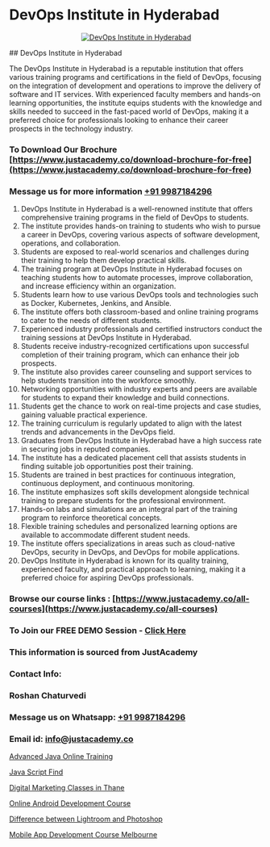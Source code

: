# DevOps Institute in Hyderabad

<p align="center">
  <a href="https://justacademy.co/program-detail/software-testing">
    <img src="https://justacademy.co/storage2/program_images/1704700438.webp" alt="DevOps Institute in Hyderabad">
  </a>
</p>
## DevOps Institute in Hyderabad

The DevOps Institute in Hyderabad is a reputable institution that offers various training programs and certifications in the field of DevOps, focusing on the integration of development and operations to improve the delivery of software and IT services. With experienced faculty members and hands-on learning opportunities, the institute equips students with the knowledge and skills needed to succeed in the fast-paced world of DevOps, making it a preferred choice for professionals looking to enhance their career prospects in the technology industry.
### To Download Our Brochure [https://www.justacademy.co/download-brochure-for-free](https://www.justacademy.co/download-brochure-for-free)
### Message us for more information [+91 9987184296](https://api.whatsapp.com/send?phone=919987184296)
1) DevOps Institute in Hyderabad is a well-renowned institute that offers comprehensive training programs in the field of DevOps to students.
2) The institute provides hands-on training to students who wish to pursue a career in DevOps, covering various aspects of software development, operations, and collaboration.
3) Students are exposed to real-world scenarios and challenges during their training to help them develop practical skills.
4) The training program at DevOps Institute in Hyderabad focuses on teaching students how to automate processes, improve collaboration, and increase efficiency within an organization.
5) Students learn how to use various DevOps tools and technologies such as Docker, Kubernetes, Jenkins, and Ansible.
6) The institute offers both classroom-based and online training programs to cater to the needs of different students.
7) Experienced industry professionals and certified instructors conduct the training sessions at DevOps Institute in Hyderabad.
8) Students receive industry-recognized certifications upon successful completion of their training program, which can enhance their job prospects.
9) The institute also provides career counseling and support services to help students transition into the workforce smoothly.
10) Networking opportunities with industry experts and peers are available for students to expand their knowledge and build connections.
11) Students get the chance to work on real-time projects and case studies, gaining valuable practical experience.
12) The training curriculum is regularly updated to align with the latest trends and advancements in the DevOps field.
13) Graduates from DevOps Institute in Hyderabad have a high success rate in securing jobs in reputed companies.
14) The institute has a dedicated placement cell that assists students in finding suitable job opportunities post their training.
15) Students are trained in best practices for continuous integration, continuous deployment, and continuous monitoring.
16) The institute emphasizes soft skills development alongside technical training to prepare students for the professional environment.
17) Hands-on labs and simulations are an integral part of the training program to reinforce theoretical concepts.
18) Flexible training schedules and personalized learning options are available to accommodate different student needs.
19) The institute offers specializations in areas such as cloud-native DevOps, security in DevOps, and DevOps for mobile applications.
20) DevOps Institute in Hyderabad is known for its quality training, experienced faculty, and practical approach to learning, making it a preferred choice for aspiring DevOps professionals.

### Browse our course links : [https://www.justacademy.co/all-courses](https://www.justacademy.co/all-courses) 
### To Join our FREE DEMO Session - [Click Here](https://www.justacademy.co/register-for-course-demo)


### This information is sourced from JustAcademy
### Contact Info:
### Roshan Chaturvedi
### Message us on Whatsapp: [+91 9987184296](https://api.whatsapp.com/send?phone=919987184296)
### Email id: [info@justacademy.co](mailto:info@justacademy.co)
                
[Advanced Java Online Training](https://www.linkedin.com/pulse/advanced-java-online-training-justacademy-pune-rguuc?trackingId=oTQrHEoLDmvY4wQjG7KwTA%3D%3D&lipi=urn%3Ali%3Apage%3Ad_flagship3_company_admin%3BXS20KxDuR2OiZGdryJTcxQ%3D%3D)

[Java Script Find](https://www.linkedin.com/pulse/java-script-find-software-training-sunnyvale-tzozc?trackingId=gpZgBYxWrksXAGhwvWhMTw%3D%3D&lipi=urn%3Ali%3Apage%3Ad_flagship3_company_admin%3BuOGAPcWcQnScqXWa77%2Fzaw%3D%3D)

[Digital Marketing Classes in Thane](https://medium.com/@shivamja27/digital-marketing-classes-in-thane-cc27a1b1b371)

[Online Android Development Course](https://medium.com/@justacademytraining/online-android-development-course-415795dbb304)

[Difference between Lightroom and Photoshop](https://justacademyin.github.io/justacademy/difference-between-lightroom-and-photoshop)

[Mobile App Development Course Melbourne](https://justacademyin.github.io/Articles/Mobile-App-Development-Course-Melbourne)

